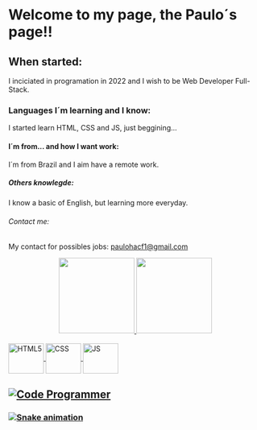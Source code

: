 # Welcome to my page, the Paulo´s page!!

## When started:
I inciciated in programation in 2022 and I wish to be Web Developer Full-Stack. 
### Languages I´m learning and I know:
I started learn HTML, CSS and JS, just beggining...
#### I´m from... and how I want work:
I´m from Brazil and I aim have a remote work.
##### Others knowlegde:
I know a basic of English, but learning  more everyday.
###### Contact me:
My contact for possibles jobs: paulohacf1@gmail.com



<div align="center">
  <a href="https://github.com/PauloHenriqueA">
  <img height="150em" src="https://github-readme-stats.vercel.app/api?username=PauloHenriqueA&show_icons=true&theme=tokyonight&include_all_commits=true&count_private=true"/>
  <img height="150em" src="https://github-readme-stats.vercel.app/api/top-langs/?username=PauloHenriqueA&layout=compact&langs_count=7&theme=tokyonight"/>
</div>
  
 <div style="display: inline_block"><br>
 <img align="center" alt="HTML5" height="60" width="70" src="https://cdn.jsdelivr.net/gh/devicons/devicon/icons/html5/html5-plain-wordmark.svg" />
 <img align="center" alt="CSS" height="60" width="70" src="https://cdn.jsdelivr.net/gh/devicons/devicon/icons/css3/css3-plain-wordmark.svg" />
 <img align="center" alt="JS" height="60" width="70" src="https://cdn.jsdelivr.net/gh/devicons/devicon/icons/javascript/javascript-plain.svg" />
</div>
 
 

## ![Code Programmer](https://github.com/PauloHenriqueA/PauloHenriqueA/blob/main/code-programmer%20(1).gif)
  
  
### ![Snake animation](https://github.com/PauloHenriqueA/PauloHenriqueA/blob/output/github-contribution-grid-snake.svg)
